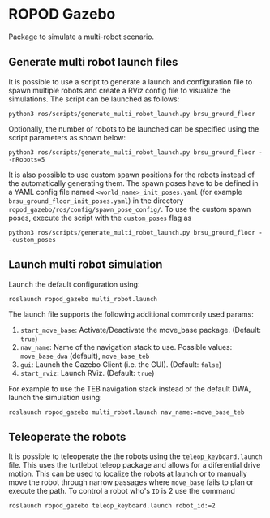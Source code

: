 # ROPOD Gazebo
Package to simulate a multi-robot scenario.

## Generate multi robot launch files
It is possible to use a script to generate a launch and configuration file to spawn multiple robots and create a RViz config file to visualize the simulations. The script can be launched as follows:

```
python3 ros/scripts/generate_multi_robot_launch.py brsu_ground_floor
```

Optionally, the number of robots to be launched can be specified using the script parameters as shown below:

```
python3 ros/scripts/generate_multi_robot_launch.py brsu_ground_floor --nRobots=5
```

It is also possible to use custom spawn positions for the robots instead of the automatically generating them. The spawn poses have to be defined in a YAML config file named `<world_name>_init_poses.yaml` (for example `brsu_ground_floor_init_poses.yaml`) in the directory `ropod_gazebo/ros/config/spawn_pose_config/`. To use the custom spawn poses, execute the script with the `custom_poses` flag as

```
python3 ros/scripts/generate_multi_robot_launch.py brsu_ground_floor --custom_poses
```

## Launch multi robot simulation
Launch the default configuration using:

```
roslaunch ropod_gazebo multi_robot.launch
```

The launch file supports the following additional commonly used params:
1. `start_move_base`: Activate/Deactivate the move_base package. (Default: `true`)
2. `nav_name`: Name of the navigation stack to use. Possible values: `move_base_dwa` (default), `move_base_teb`
3. `gui`: Launch the Gazebo Client (i.e. the GUI). (Default: `false`)
4. `start_rviz`: Launch RViz. (Default: `true`)

For example to use the TEB navigation stack instead of the default DWA, launch the simulation using:

```
roslaunch ropod_gazebo multi_robot.launch nav_name:=move_base_teb
```

## Teleoperate the robots
It is possible to teleoperate the the robots using the `teleop_keyboard.launch` file. This uses the turtlebot teleop package and allows for a diferential drive motion. This can be used to localize the robots at launch or to manually move the robot through narrow passages where `move_base` fails to plan or execute the path. To control a robot who's `ID` is 2 use the command

```
roslaunch ropod_gazebo teleop_keyboard.launch robot_id:=2
```
